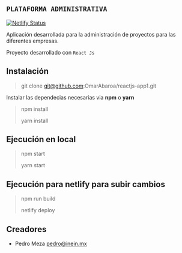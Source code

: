 ## `PLATAFORMA ADMINISTRATIVA`

[![Netlify Status](https://api.netlify.com/api/v1/badges/2799d390-958b-4eb4-9f69-b7ff16a42e37/deploy-status)](https://app.netlify.com/sites/cassanovav1/deploys)

Aplicación desarrollada para la administración de proyectos para las diferentes empresas.

Proyecto desarrollado con `React Js`

## Instalación


> git clone git@github.com:OmarAbaroa/reactjs-app1.git

Instalar las dependecias necesarias via __npm__ o __yarn__

> npm install
> 
> yarn install

## Ejecución en local

> npm start
>
> yarn start

## Ejecución para netlify para subir cambios

> npm run build
>
> netlify deploy

## Creadores

* Pedro Meza pedro@inein.mx